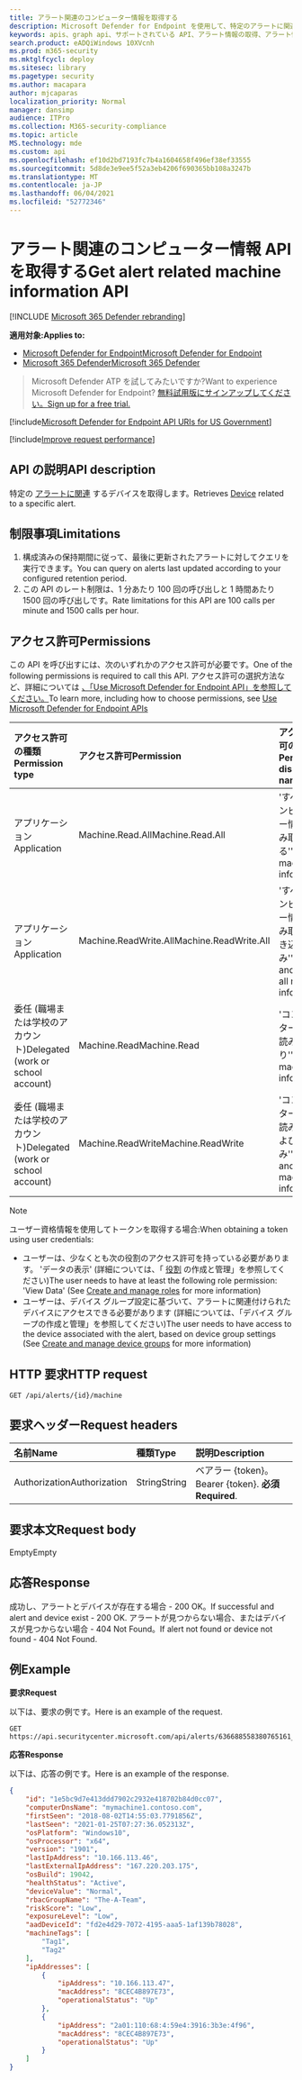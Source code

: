```yaml
---
title: アラート関連のコンピューター情報を取得する
description: Microsoft Defender for Endpoint を使用して、特定のアラートに関連するすべてのデバイスを取得します。
keywords: apis、graph api、サポートされている API、アラート情報の取得、アラート情報、関連デバイス
search.product: eADQiWindows 10XVcnh
ms.prod: m365-security
ms.mktglfcycl: deploy
ms.sitesec: library
ms.pagetype: security
ms.author: macapara
author: mjcaparas
localization_priority: Normal
manager: dansimp
audience: ITPro
ms.collection: M365-security-compliance
ms.topic: article
MS.technology: mde
ms.custom: api
ms.openlocfilehash: ef10d2bd7193fc7b4a1604658f496ef38ef33555
ms.sourcegitcommit: 5d8de3e9ee5f52a3eb4206f690365bb108a3247b
ms.translationtype: MT
ms.contentlocale: ja-JP
ms.lasthandoff: 06/04/2021
ms.locfileid: "52772346"
---
```

# <a name="get-alert-related-machine-information-api"></a><span data-ttu-id="f789d-104">アラート関連のコンピューター情報 API を取得する</span><span class="sxs-lookup"><span data-stu-id="f789d-104">Get alert related machine information API</span></span>

[!INCLUDE [Microsoft 365 Defender rebranding](../../includes/microsoft-defender.md)]


<span data-ttu-id="f789d-105">**適用対象:**</span><span class="sxs-lookup"><span data-stu-id="f789d-105">**Applies to:**</span></span>
- [<span data-ttu-id="f789d-106">Microsoft Defender for Endpoint</span><span class="sxs-lookup"><span data-stu-id="f789d-106">Microsoft Defender for Endpoint</span></span>](https://go.microsoft.com/fwlink/p/?linkid=2154037)
- [<span data-ttu-id="f789d-107">Microsoft 365 Defender</span><span class="sxs-lookup"><span data-stu-id="f789d-107">Microsoft 365 Defender</span></span>](https://go.microsoft.com/fwlink/?linkid=2118804)


> <span data-ttu-id="f789d-108">Microsoft Defender ATP を試してみたいですか?</span><span class="sxs-lookup"><span data-stu-id="f789d-108">Want to experience Microsoft Defender for Endpoint?</span></span> [<span data-ttu-id="f789d-109">無料試用版にサインアップしてください。</span><span class="sxs-lookup"><span data-stu-id="f789d-109">Sign up for a free trial.</span></span>](https://www.microsoft.com/microsoft-365/windows/microsoft-defender-atp?ocid=docs-wdatp-exposedapis-abovefoldlink) 

[!include[Microsoft Defender for Endpoint API URIs for US Government](../../includes/microsoft-defender-api-usgov.md)]

[!include[Improve request performance](../../includes/improve-request-performance.md)]


## <a name="api-description"></a><span data-ttu-id="f789d-110">API の説明</span><span class="sxs-lookup"><span data-stu-id="f789d-110">API description</span></span>
<span data-ttu-id="f789d-111">特定の [アラートに関連](machine.md) するデバイスを取得します。</span><span class="sxs-lookup"><span data-stu-id="f789d-111">Retrieves [Device](machine.md) related to a specific alert.</span></span>


## <a name="limitations"></a><span data-ttu-id="f789d-112">制限事項</span><span class="sxs-lookup"><span data-stu-id="f789d-112">Limitations</span></span>
1. <span data-ttu-id="f789d-113">構成済みの保持期間に従って、最後に更新されたアラートに対してクエリを実行できます。</span><span class="sxs-lookup"><span data-stu-id="f789d-113">You can query on alerts last updated according to your configured retention period.</span></span>
2. <span data-ttu-id="f789d-114">この API のレート制限は、1 分あたり 100 回の呼び出しと 1 時間あたり 1500 回の呼び出しです。</span><span class="sxs-lookup"><span data-stu-id="f789d-114">Rate limitations for this API are 100 calls per minute and 1500 calls per hour.</span></span>


## <a name="permissions"></a><span data-ttu-id="f789d-115">アクセス許可</span><span class="sxs-lookup"><span data-stu-id="f789d-115">Permissions</span></span>
<span data-ttu-id="f789d-116">この API を呼び出すには、次のいずれかのアクセス許可が必要です。</span><span class="sxs-lookup"><span data-stu-id="f789d-116">One of the following permissions is required to call this API.</span></span> <span data-ttu-id="f789d-117">アクセス許可の選択方法など、詳細については [、「Use Microsoft Defender for Endpoint API」を参照してください。](apis-intro.md)</span><span class="sxs-lookup"><span data-stu-id="f789d-117">To learn more, including how to choose permissions, see [Use Microsoft Defender for Endpoint APIs](apis-intro.md)</span></span>

<span data-ttu-id="f789d-118">アクセス許可の種類</span><span class="sxs-lookup"><span data-stu-id="f789d-118">Permission type</span></span> |   <span data-ttu-id="f789d-119">アクセス許可</span><span class="sxs-lookup"><span data-stu-id="f789d-119">Permission</span></span>  |   <span data-ttu-id="f789d-120">アクセス許可の表示名</span><span class="sxs-lookup"><span data-stu-id="f789d-120">Permission display name</span></span>
:---|:---|:---
<span data-ttu-id="f789d-121">アプリケーション</span><span class="sxs-lookup"><span data-stu-id="f789d-121">Application</span></span> |   <span data-ttu-id="f789d-122">Machine.Read.All</span><span class="sxs-lookup"><span data-stu-id="f789d-122">Machine.Read.All</span></span> |  <span data-ttu-id="f789d-123">'すべてのコンピューター情報を読み取る'</span><span class="sxs-lookup"><span data-stu-id="f789d-123">'Read all machine information'</span></span>
<span data-ttu-id="f789d-124">アプリケーション</span><span class="sxs-lookup"><span data-stu-id="f789d-124">Application</span></span> |   <span data-ttu-id="f789d-125">Machine.ReadWrite.All</span><span class="sxs-lookup"><span data-stu-id="f789d-125">Machine.ReadWrite.All</span></span> | <span data-ttu-id="f789d-126">'すべてのコンピューター情報の読み取りと書き込み'</span><span class="sxs-lookup"><span data-stu-id="f789d-126">'Read and write all machine information'</span></span>
<span data-ttu-id="f789d-127">委任 (職場または学校のアカウント)</span><span class="sxs-lookup"><span data-stu-id="f789d-127">Delegated (work or school account)</span></span> | <span data-ttu-id="f789d-128">Machine.Read</span><span class="sxs-lookup"><span data-stu-id="f789d-128">Machine.Read</span></span> | <span data-ttu-id="f789d-129">'コンピューター情報の読み取り'</span><span class="sxs-lookup"><span data-stu-id="f789d-129">'Read machine information'</span></span>
<span data-ttu-id="f789d-130">委任 (職場または学校のアカウント)</span><span class="sxs-lookup"><span data-stu-id="f789d-130">Delegated (work or school account)</span></span> | <span data-ttu-id="f789d-131">Machine.ReadWrite</span><span class="sxs-lookup"><span data-stu-id="f789d-131">Machine.ReadWrite</span></span> | <span data-ttu-id="f789d-132">'コンピューター情報の読み取りおよび書き込み'</span><span class="sxs-lookup"><span data-stu-id="f789d-132">'Read and write machine information'</span></span>

>[!Note]
> <span data-ttu-id="f789d-133">ユーザー資格情報を使用してトークンを取得する場合:</span><span class="sxs-lookup"><span data-stu-id="f789d-133">When obtaining a token using user credentials:</span></span>
>- <span data-ttu-id="f789d-134">ユーザーは、少なくとも次の役割のアクセス許可を持っている必要があります。 'データの表示' (詳細については、「 [役割](user-roles.md) の作成と管理」を参照してください)</span><span class="sxs-lookup"><span data-stu-id="f789d-134">The user needs to have at least the following role permission: 'View Data' (See [Create and manage roles](user-roles.md) for more information)</span></span>
>- <span data-ttu-id="f789d-135">ユーザーは、デバイス グループ設定に基づいて、アラートに関連付けられたデバイスにアクセスできる必要[](machine-groups.md)があります (詳細については、「デバイス グループの作成と管理」を参照してください)</span><span class="sxs-lookup"><span data-stu-id="f789d-135">The user needs to have access to the device associated with the alert, based on device group settings (See [Create and manage device groups](machine-groups.md) for more information)</span></span>

## <a name="http-request"></a><span data-ttu-id="f789d-136">HTTP 要求</span><span class="sxs-lookup"><span data-stu-id="f789d-136">HTTP request</span></span>

```http
GET /api/alerts/{id}/machine
```

## <a name="request-headers"></a><span data-ttu-id="f789d-137">要求ヘッダー</span><span class="sxs-lookup"><span data-stu-id="f789d-137">Request headers</span></span>

<span data-ttu-id="f789d-138">名前</span><span class="sxs-lookup"><span data-stu-id="f789d-138">Name</span></span> | <span data-ttu-id="f789d-139">種類</span><span class="sxs-lookup"><span data-stu-id="f789d-139">Type</span></span> | <span data-ttu-id="f789d-140">説明</span><span class="sxs-lookup"><span data-stu-id="f789d-140">Description</span></span>
:---|:---|:---
<span data-ttu-id="f789d-141">Authorization</span><span class="sxs-lookup"><span data-stu-id="f789d-141">Authorization</span></span> | <span data-ttu-id="f789d-142">String</span><span class="sxs-lookup"><span data-stu-id="f789d-142">String</span></span> | <span data-ttu-id="f789d-143">ベアラー {token}。</span><span class="sxs-lookup"><span data-stu-id="f789d-143">Bearer {token}.</span></span> <span data-ttu-id="f789d-144">**必須**</span><span class="sxs-lookup"><span data-stu-id="f789d-144">**Required**.</span></span>


## <a name="request-body"></a><span data-ttu-id="f789d-145">要求本文</span><span class="sxs-lookup"><span data-stu-id="f789d-145">Request body</span></span>
<span data-ttu-id="f789d-146">Empty</span><span class="sxs-lookup"><span data-stu-id="f789d-146">Empty</span></span>

## <a name="response"></a><span data-ttu-id="f789d-147">応答</span><span class="sxs-lookup"><span data-stu-id="f789d-147">Response</span></span>
<span data-ttu-id="f789d-148">成功し、アラートとデバイスが存在する場合 - 200 OK。</span><span class="sxs-lookup"><span data-stu-id="f789d-148">If successful and alert and device exist - 200 OK.</span></span> <span data-ttu-id="f789d-149">アラートが見つからない場合、またはデバイスが見つからない場合 - 404 Not Found。</span><span class="sxs-lookup"><span data-stu-id="f789d-149">If alert not found or device not found - 404 Not Found.</span></span>

## <a name="example"></a><span data-ttu-id="f789d-150">例</span><span class="sxs-lookup"><span data-stu-id="f789d-150">Example</span></span>

<span data-ttu-id="f789d-151">**要求**</span><span class="sxs-lookup"><span data-stu-id="f789d-151">**Request**</span></span>

<span data-ttu-id="f789d-152">以下は、要求の例です。</span><span class="sxs-lookup"><span data-stu-id="f789d-152">Here is an example of the request.</span></span>

```http
GET https://api.securitycenter.microsoft.com/api/alerts/636688558380765161_2136280442/machine
```

<span data-ttu-id="f789d-153">**応答**</span><span class="sxs-lookup"><span data-stu-id="f789d-153">**Response**</span></span>

<span data-ttu-id="f789d-154">以下は、応答の例です。</span><span class="sxs-lookup"><span data-stu-id="f789d-154">Here is an example of the response.</span></span>


```json
{
    "id": "1e5bc9d7e413ddd7902c2932e418702b84d0cc07",
    "computerDnsName": "mymachine1.contoso.com",
    "firstSeen": "2018-08-02T14:55:03.7791856Z",
    "lastSeen": "2021-01-25T07:27:36.052313Z",
    "osPlatform": "Windows10",
    "osProcessor": "x64",
    "version": "1901",
    "lastIpAddress": "10.166.113.46",
    "lastExternalIpAddress": "167.220.203.175",
    "osBuild": 19042,
    "healthStatus": "Active",
    "deviceValue": "Normal",
    "rbacGroupName": "The-A-Team",
    "riskScore": "Low",
    "exposureLevel": "Low",
    "aadDeviceId": "fd2e4d29-7072-4195-aaa5-1af139b78028",
    "machineTags": [
        "Tag1",
        "Tag2"
    ],
    "ipAddresses": [
        {
            "ipAddress": "10.166.113.47",
            "macAddress": "8CEC4B897E73",
            "operationalStatus": "Up"
        },
        {
            "ipAddress": "2a01:110:68:4:59e4:3916:3b3e:4f96",
            "macAddress": "8CEC4B897E73",
            "operationalStatus": "Up"
        }
    ]
}
```
